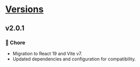 # [Versions](https://github.com/Tracktor/treege/releases)

## v2.0.1

### 🧹 Chore

- Migration to React 19 and Vite v7.
- Updated dependencies and configuration for compatibility.
